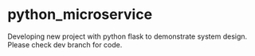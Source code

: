 # python_microservice
Developing new project with python flask to demonstrate system design.
Please check dev branch for code.
